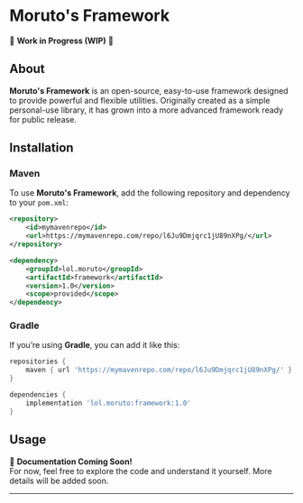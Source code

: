 # **Moruto's Framework**
🚧 **Work in Progress (WIP)** 🚧

## **About**
**Moruto's Framework** is an open-source, easy-to-use framework designed to provide powerful and flexible utilities. Originally created as a simple personal-use library, it has grown into a more advanced framework ready for public release.

## **Installation**

### **Maven**
To use **Moruto's Framework**, add the following repository and dependency to your `pom.xml`:

```xml
<repository>
    <id>mymavenrepo</id>
    <url>https://mymavenrepo.com/repo/l6Ju9Dmjqrc1jU89nXPg/</url>
</repository>

<dependency>
    <groupId>lol.moruto</groupId>
    <artifactId>framework</artifactId>
    <version>1.0</version>
    <scope>provided</scope>
</dependency>
```

### **Gradle**
If you’re using **Gradle**, you can add it like this:

```gradle
repositories {
    maven { url 'https://mymavenrepo.com/repo/l6Ju9Dmjqrc1jU89nXPg/' }
}

dependencies {
    implementation 'lol.moruto:framework:1.0'
}
```

## **Usage**
📖 **Documentation Coming Soon!**  
For now, feel free to explore the code and understand it yourself. More details will be added soon.

---

